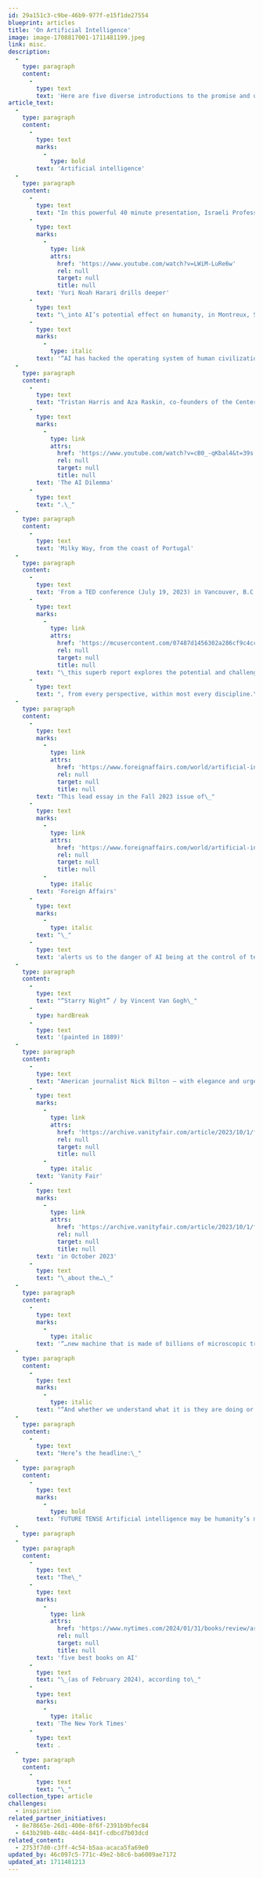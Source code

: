 ```yaml
---
id: 29a151c3-c9be-46b9-977f-e15f1de27554
blueprint: articles
title: 'On Artificial Intelligence'
image: image-1708817001-1711481199.jpeg
link: misc.
description:
  -
    type: paragraph
    content:
      -
        type: text
        text: 'Here are five diverse introductions to the promise and uncertainty of AI.'
article_text:
  -
    type: paragraph
    content:
      -
        type: text
        marks:
          -
            type: bold
        text: 'Artificial intelligence'
  -
    type: paragraph
    content:
      -
        type: text
        text: "In this powerful 40 minute presentation, Israeli Professor\_"
      -
        type: text
        marks:
          -
            type: link
            attrs:
              href: 'https://www.youtube.com/watch?v=LWiM-LuRe6w'
              rel: null
              target: null
              title: null
        text: 'Yuri Noah Harari drills deeper'
      -
        type: text
        text: "\_into AI’s potential effect on humanity, in Montreux, Switzerland on April 23, 2023.\_"
      -
        type: text
        marks:
          -
            type: italic
        text: '“AI has hacked the operating system of human civilization: language.”'
  -
    type: paragraph
    content:
      -
        type: text
        text: "Tristan Harris and Aza Raskin, co-founders of the Center for Humane Technology, provide a clear and comprehensive introduction to the promise and the threat of AI in this hour long presentation from May 2023:\_"
      -
        type: text
        marks:
          -
            type: link
            attrs:
              href: 'https://www.youtube.com/watch?v=cB0_-qKbal4&t=39s'
              rel: null
              target: null
              title: null
        text: 'The AI Dilemma'
      -
        type: text
        text: ".\_"
  -
    type: paragraph
    content:
      -
        type: text
        text: 'Milky Way, from the coast of Portugal'
  -
    type: paragraph
    content:
      -
        type: text
        text: 'From a TED conference (July 19, 2023) in Vancouver, B.C.,'
      -
        type: text
        marks:
          -
            type: link
            attrs:
              href: 'https://mcusercontent.com/07487d1456302a286cf9c4ccc/files/2a77bc00-5c2a-e7dd-bc5f-97a235b5ad3d/TED_Tech_AI_report.01.pdf'
              rel: null
              target: null
              title: null
        text: "\_this superb report explores the potential and challenge of artificial intelligence"
      -
        type: text
        text: ", from every perspective, within most every discipline.\_"
  -
    type: paragraph
    content:
      -
        type: text
        marks:
          -
            type: link
            attrs:
              href: 'https://www.foreignaffairs.com/world/artificial-intelligence-power-paradox'
              rel: null
              target: null
              title: null
        text: "This lead essay in the Fall 2023 issue of\_"
      -
        type: text
        marks:
          -
            type: link
            attrs:
              href: 'https://www.foreignaffairs.com/world/artificial-intelligence-power-paradox'
              rel: null
              target: null
              title: null
          -
            type: italic
        text: 'Foreign Affairs'
      -
        type: text
        marks:
          -
            type: italic
        text: "\_"
      -
        type: text
        text: 'alerts us to the danger of AI being at the control of technolgists, not governments, and moving too fast for us to rescue necessary oversight and technoauthentication (!)>!.'
  -
    type: paragraph
    content:
      -
        type: text
        text: "“Starry Night” / by Vincent Van Gogh\_"
      -
        type: hardBreak
      -
        type: text
        text: '(painted in 1889)'
  -
    type: paragraph
    content:
      -
        type: text
        text: "American journalist Nick Bilton – with elegance and urgency – writes in\_"
      -
        type: text
        marks:
          -
            type: link
            attrs:
              href: 'https://archive.vanityfair.com/article/2023/10/1/future-tense'
              rel: null
              target: null
              title: null
          -
            type: italic
        text: 'Vanity Fair'
      -
        type: text
        marks:
          -
            type: link
            attrs:
              href: 'https://archive.vanityfair.com/article/2023/10/1/future-tense'
              rel: null
              target: null
              title: null
        text: 'in October 2023'
      -
        type: text
        text: "\_about the…\_"
  -
    type: paragraph
    content:
      -
        type: text
        marks:
          -
            type: italic
        text: '“…new machine that is made of billions of microscopic transistors and aluminum and copper wires that zigzag and twist and turn and are interconnected in incomprehensible ways…A little tiny machine that may end up being the last invention humans ever create.”'
  -
    type: paragraph
    content:
      -
        type: text
        marks:
          -
            type: italic
        text: "“And whether we understand what it is they are doing or not, we are largely left to the whims of their creation. We don’t have a say in the ethics behind their invention. We don’t have a say over whether it should even exist in the first place. ‘We’re creating God,’ one AI engineer working on large language models (LLMs) recently told me. ‘We’re creating conscious machines.'”"
  -
    type: paragraph
    content:
      -
        type: text
        text: "Here’s the headline:\_"
  -
    type: paragraph
    content:
      -
        type: text
        marks:
          -
            type: bold
        text: 'FUTURE TENSE Artificial intelligence may be humanity’s most ingenious invention, unlocking novel forms of creativity, art, and medicine. Depending on whom you ask, it might also wipe out all mankind.'
  -
    type: paragraph
  -
    type: paragraph
    content:
      -
        type: text
        text: "The\_"
      -
        type: text
        marks:
          -
            type: link
            attrs:
              href: 'https://www.nytimes.com/2024/01/31/books/review/artificial-intelligence-best-books.html?searchResultPosition=3'
              rel: null
              target: null
              title: null
        text: 'five best books on AI'
      -
        type: text
        text: "\_(as of February 2024), according to\_"
      -
        type: text
        marks:
          -
            type: italic
        text: 'The New York Times'
      -
        type: text
        text: .
  -
    type: paragraph
    content:
      -
        type: text
        text: "\_"
collection_type: article
challenges:
  - inspiration
related_partner_initiatives:
  - 8e78665e-26d1-400e-8f6f-2391b9bfec84
  - 643b298b-448c-44d4-841f-cdbcd7b03dcd
related_content:
  - 2753f7d0-c3ff-4c54-b5aa-acaca5fa69e0
updated_by: 46c097c5-771c-49e2-b8c6-ba6009ae7172
updated_at: 1711481213
---
```

